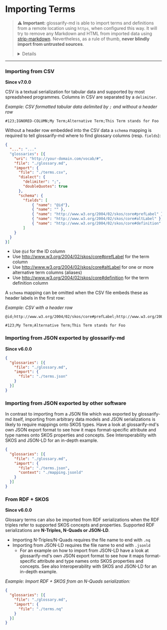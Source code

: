# Importing Terms
<!--
aliases: Import, importing, imports
-->
[strip-markdown]: https://npmjs.com/package/strip-markdown

> **⚠ Important:** glossarify-md is able to import terms and definitions from a remote location using `https`, when configured this way. It will try to remove any Markdown and HTML from imported data using [strip-markdown](https://npmjs.com/package/strip-markdown). Nevertheless, as a rule of thumb, **never blindly import from untrusted sources**.
> <details>
> Loading <strong>files from a remote location could enable a remote entity to embed malicious code</strong>, execute such code in the runtime context of glossarify-md or make glossarify-md embed it into <em>your</em> output files. <strong>Consider downloading files first and after review import them statically from within your project.</strong>
</details>

----

### Importing from CSV

**Since v7.0.0**

CSV is a textual serialization for tabular data and supported by most spreadsheed programmes. Columns in CSV are separated by a `delimiter`.

*Example: CSV formatted tabular data delimited by `;` and without a header row*
~~~csv
#123;IGNORED-COLUMN;My Term;Alternative Term;This Term stands for Foo
~~~

Without a header row embedded into the CSV data a `schema` mapping is required to tell glossarify-md where to find glossary columns (resp. `fields`):

~~~json
{
  "...": "..."
  "glossaries": [{
    "uri": "http://your-domain.com/vocab/#",
    "file": "./glossary.md",
    "import": {
      "file": "./terms.csv",
      "dialect": {
        "delimiter": ";",
        "doubleQuotes": true
      },
      "schema": {
        "fields": [
            { "name": "@id"},
            { "name": "" },
            { "name": "http://www.w3.org/2004/02/skos/core#prefLabel" },
            { "name": "http://www.w3.org/2004/02/skos/core#altLabel" },
            { "name": "http://www.w3.org/2004/02/skos/core#definition" }
        ]
    }
  }
}]
~~~

- Use `@id` for the ID column
- Use http://www.w3.org/2004/02/skos/core#prefLabel for the term column
- Use http://www.w3.org/2004/02/skos/core#altLabel for one or more alternative term columns (aliases)
- Use http://www.w3.org/2004/02/skos/core#definition for the term definition column

A `schema` mapping can be omitted when the CSV file embeds these as header labels in the first row:

*Example: CSV with a header row*
~~~csv
@id;http://www.w3.org/2004/02/skos/core#prefLabel;http://www.w3.org/2004/02/skos/core#altLabel;http://www.w3.org/2004/02/skos/core#definition

#123;My Term;Alternative Term;This Term stands for Foo
~~~

### Importing from JSON exported by glossarify-md

**Since v6.0.0**

~~~json
{
  "glossaries": [{
    "file": "./glossary.md",
    "import": {
      "file": "./terms.json"
    }
  }]
}
~~~

### Importing from JSON exported by other software

In contrast to importing from a JSON file which was exported by glossarify-md itself, importing from arbitrary data models and JSON serializations is likely to require mappings onto SKOS types. Have a look at glossarify-md's own JSON export format to see how it maps format-specific attribute and type names onto SKOS properties and concepts. See Interoperability with SKOS and JSON-LD for an in-depth example.

~~~json
{
  "glossaries": [{
    "file": "./glossary.md",
    "import": {
      "file": "./terms.json",
      "context": "./mapping.jsonld"
    }
  }]
}
~~~

### From RDF + SKOS

**Since v6.0.0**

Glossary terms can also be imported from RDF serializations when the RDF triples refer to supported SKOS concepts and properties. Supported RDF serializations are **N-Triples, N-Quads or JSON-LD**.

- Importing N-Triples/N-Quads requires the file name to end with `.nq`
- Importing from JSON-LD requires the file name to end with `.jsonld`
  - For an example on how to import from JSON-LD have a look at glossarify-md's own JSON export format to see how it maps format-specific attribute and type names onto SKOS properties and concepts. See also Interoperability with SKOS and JSON-LD for an in-depth example.

*Example: Import RDF + SKOS from an N-Quads serialization:*
~~~json
{
  "glossaries": [{
    "file": "./glossary.md",
    "import": {
      "file": "./terms.nq"
    }
  }]
}
~~~


